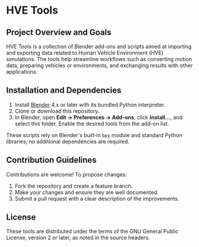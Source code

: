 # HVE Tools

## Project Overview and Goals
HVE Tools is a collection of Blender add-ons and scripts aimed at importing and exporting data related to Human Vehicle Environment (HVE) simulations. The tools help streamline workflows such as converting motion data, preparing vehicles or environments, and exchanging results with other applications.

## Installation and Dependencies
1. Install [Blender](https://www.blender.org/) 4.x or later with its bundled Python interpreter.
2. Clone or download this repository.
3. In Blender, open **Edit → Preferences → Add-ons**, click **Install…**, and select this folder. Enable the desired tools from the add-on list.

These scripts rely on Blender's built‑in `bpy` module and standard Python libraries; no additional dependencies are required.



## Contribution Guidelines
Contributions are welcome! To propose changes:
1. Fork the repository and create a feature branch.
2. Make your changes and ensure they are well documented.
3. Submit a pull request with a clear description of the improvements.

## License
These tools are distributed under the terms of the GNU General Public License, version 2 or later, as noted in the source headers.
